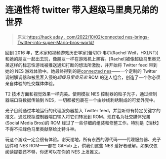 # 连通性将 twitter 带入超级马里奥兄弟的世界

> 原文:[https://hack aday . com/2022/10/02/connected nes-brings-Twitter-into-super-Mario-bros-world/](https://hackaday.com/2022/10/02/connectednes-brings-twitter-into-super-mario-bros-world/)

回到 2016 年，艺术家和视频游戏历史学家[蕾切尔·韦尔(Rachel Weil，HXLNT)]和她的朋友一起出去玩，像朋友一样在游戏机上黑客。[Rachel]被像超级马里奥兄弟这样的标志性游戏被推送通知打断的想法所激励，并开始将 Twitter feed 带到她的 NES 游戏体验中。她最终得到的是[connected nes](https://www.nobadmemories.com/connectednes)——一个定制的 Twitter 调制解调器和被黑客入侵的*超级马里奥兄弟* ROM 的迷人组合，创造了一个你必须亲自体验的社交媒体体验。

T2 技术方面和视觉效果一样完美。使用模拟 NES 控制器的粒子光子，通过控制器端口将数据传输到 NES，一切都被包裹在一个由纱线刺绣制成的可爱外壳中。

光子目前通过本地运行的代理服务器接入 Twitter feed，并监听带有特定关键字的推文，通过模拟控制器端口输入将它们转发到 ROM。现在名为社交媒体兄弟(Social Media Bros)的 ROM 经过了一些仔细的组装和修整工作。特别是【瑞秋】不得不把绿色马里奥献祭给比特斗神。

玩这个游戏一定会很有体验。谢天谢地，所有东西的源代码——代理服务器、光子固件和 NES ROM——都在 GitHub 上，供我们这些 NES 爱好者破解。如果仅仅阅读提要还不够，你还可以在你的 NES 上发推文。